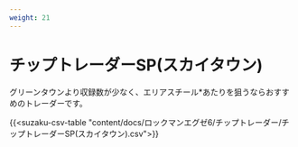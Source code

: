 ```yaml
---
weight: 21
---
```


# チップトレーダーSP(スカイタウン)

グリーンタウンより収録数が少なく、エリアスチール*あたりを狙うならおすすめのトレーダーです。

{{<suzaku-csv-table "content/docs/ロックマンエグゼ6/チップトレーダー/チップトレーダーSP(スカイタウン).csv">}}
